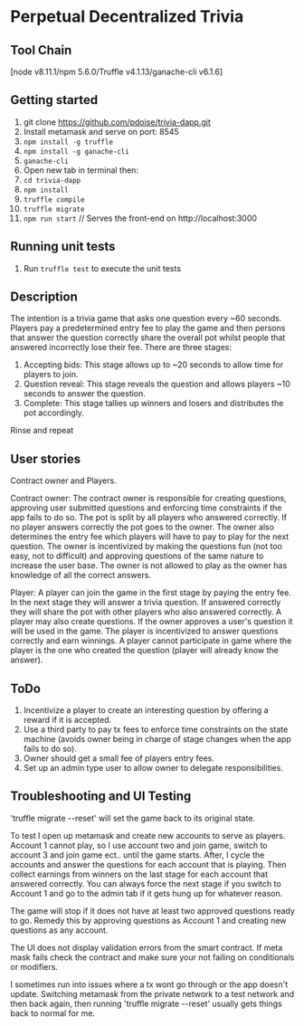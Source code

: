 # Perpetual Decentralized Trivia
## Tool Chain 
[node v8.11.1/npm 5.6.0/Truffle v4.1.13/ganache-cli v6.1.6]

## Getting started
1. git clone https://github.com/pdoise/trivia-dapp.git
1. Install metamask and serve on port: 8545
1. ```npm install -g truffle```
1. ```npm install -g ganache-cli```
1. ```ganache-cli```
1. Open new tab in terminal then:
1. ```cd trivia-dapp```
1. ```npm install```
1. ```truffle compile```
1. ```truffle migrate```
1. ```npm run start```
// Serves the front-end on http://localhost:3000

## Running unit tests
  1. Run `truffle test` to execute the unit tests
  
## Description
The intention is a trivia game that asks one question every ~60 seconds. Players pay a predetermined entry fee to play the game and then persons that answer the question correctly share the overall pot whilst people that answered incorrectly lose their fee. There are three stages:
1. Accepting bids: This stage allows up to ~20 seconds to allow time for players to join.
2. Question reveal: This stage reveals the question and allows players ~10 seconds to answer the question.
3. Complete: This stage tallies up winners and losers and distributes the pot accordingly.

Rinse and repeat

## User stories
Contract owner and Players.

Contract owner: The contract owner is responsible for creating questions, approving user submitted questions and enforcing time constraints if the app fails to do so. 
The pot is split by all players who answered correctly. If no player answers correctly the pot goes to the owner.
The owner also determines the entry fee which players will have to pay to play for the next question.
The owner is incentivized by making the questions fun (not too easy, not to difficult) and approving questions of the same nature to increase the user base.
The owner is not allowed to play as the owner has knowledge of all the correct answers.

Player: A player can join the game in the first stage by paying the entry fee. In the next stage they will answer a trivia question.
If answered correctly they will share the pot with other players who also answered correctly. A player may also create questions.
If the owner approves a user's question it will be used in the game. The player is incentivized to answer questions correctly and earn winnings.
A player cannot participate in game where the player is the one who created the question (player will already know the answer).

## ToDo
1. Incentivize a player to create an interesting question by offering a reward if it is accepted.
2. Use a third party to pay tx fees to enforce time constraints on the state machine (avoids owner being in charge of stage changes when the app fails to do so).
3. Owner should get a small fee of players entry fees.
4. Set up an admin type user to allow owner to delegate responsibilities.

## Troubleshooting and UI Testing
'truffle migrate --reset' will set the game back to its original state.

To test I open up metamask and create new accounts to serve as players. Account 1 cannot play, so I use account two and join game, switch to account 3 and join game ect.. until the game starts. After, I cycle the accounts and answer the questions for each account that is playing. Then collect earnings from winners on the last stage for each account that answered correctly. You can always force the next stage if you switch to Account 1 and go to the admin tab if it gets hung up for whatever reason.

The game will stop if it does not have at least two approved questions ready to go. Remedy this by approving questions as Account 1 and creating new questions as any account.

The UI does not display validation errors from the smart contract. If meta mask fails check the contract and make sure your not failing on conditionals or modifiers.

I sometimes run into issues where a tx wont go through or the app doesn't update. Switching metamask from the  private network to a test network and then back again, then running 'truffle migrate --reset' usually gets things back to normal for me.
